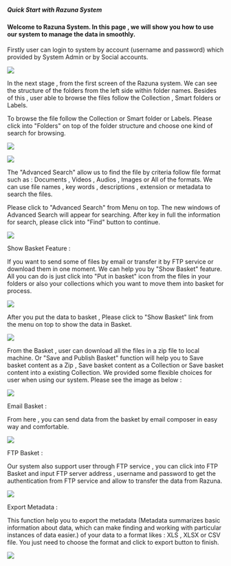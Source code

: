 ##### Quick Start with Razuna System

#### Welcome to Razuna System. In this page , we will show you how to use our system to manage the data in smoothly.

Firstly user can login to system by account (username and password) which provided by System Admin or by Social accounts.

![](http://demo.padma.razuna.org/index.cfm?fa=c.serve_file&type=img&file_id=14B15913D4504A4783EDD39660B15675&v=o)

In the next stage , from the first screen of the Razuna system. We can see the structure of the folders from the left side within folder names. Besides of this , user able to browse the files follow the Collection , Smart folders or Labels. 

To browse the file follow the Collection or Smart folder or Labels. Please click into "Folders" on top of the folder structure and choose one kind of search for browsing.

![](http://demo.padma.razuna.org/index.cfm?fa=c.serve_file&type=img&file_id=5FDCE69A02EC44E584B79A9A71A167DA&v=o)

![](http://demo.padma.razuna.org/index.cfm?fa=c.serve_file&type=img&file_id=BF22908311B1457CBBDB87DE786EB8C6&v=o)

The "Advanced Search" allow us to find the file by criteria follow file format such as : Documents , Videos , Audios , Images or All of the formats. We can use file names , key words , descriptions , extension or metadata to search the files.

Please click to "Advanced Search" from Menu on top. The new windows of Advanced Search will appear for searching. After key in full the information for search, please click into "Find" button to continue.

![](http://demo.padma.razuna.org/index.cfm?fa=c.serve_file&type=img&file_id=986E0D640CC344F1A77F070025616883&v=o)

Show Basket Feature :

If you want to send some of files by email or transfer it by FTP service or download them in one moment. We can help you by "Show Basket" feature. All you can do is just click into "Put in basket" icon from the files in your folders or also your collections which you want to move them into basket for process.

![](http://demo.padma.razuna.org/index.cfm?fa=c.serve_file&type=img&file_id=A4829B3A3E7F4FF38CC710F326205610&v=o)

After you put the data to basket , Please click to "Show Basket" link from the menu on top to show the data in Basket.

![](http://demo.padma.razuna.org/index.cfm?fa=c.serve_file&type=img&file_id=7DD0A261DD7D4ED492AC44EA9514BC1E&v=o)

From the Basket , user can download all the files in a zip file to local machine. Or "Save and Publish Basket" function will help you to Save basket content as a Zip , Save basket content as a Collection or Save basket content into a existing Collection. We provided some flexible choices for user when using our system. Please see the image as below :

![](http://demo.padma.razuna.org/index.cfm?fa=c.serve_file&type=img&file_id=295607F3675444869D89AA438C6981D1&v=o)

Email Basket : 

From here , you can send data from the basket by email composer in easy way and comfortable.

![](http://demo.padma.razuna.org/index.cfm?fa=c.serve_file&type=img&file_id=360DA4625AB14E3383C6398568694352&v=o)

FTP Basket :

Our system also support user through FTP service , you can click into FTP Basket and input FTP server address , username and password to get the authentication from FTP service and allow to transfer the data from Razuna.

![](http://demo.padma.razuna.org/index.cfm?fa=c.serve_file&type=img&file_id=2F0D2B8945E94F83BB42CEF390802864&v=o)


Export Metadata :

This function help you to export the metadata (Metadata summarizes basic information about data, which can make finding and working with particular instances of data easier.) of your data to a format likes :  XLS , XLSX or CSV file. You just need to choose the format and click to export button to finish.

![](http://demo.padma.razuna.org/index.cfm?fa=c.serve_file&type=img&file_id=D5C9D9B167A2457BAE5A25FA9DB98036&v=o)
